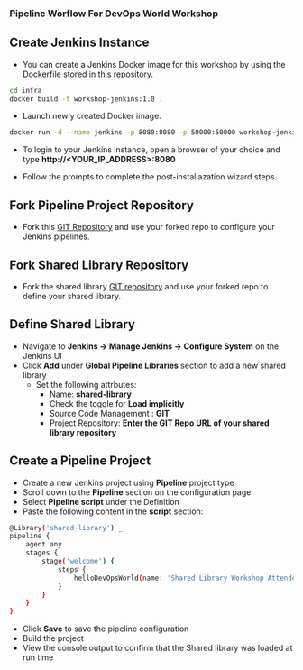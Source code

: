 ### Pipeline Worflow For DevOps World Workshop

## Create Jenkins Instance

* You can create a Jenkins Docker image for this workshop by using the Dockerfile stored in this repository.
```bash
cd infra
docker build -t workshop-jenkins:1.0 .
```
* Launch newly created Docker image.
```bash
docker run -d --name jenkins -p 8080:8080 -p 50000:50000 workshop-jenkins:1.0
```
* To login to your Jenkins instance, open a browser of your choice and type  **http://<YOUR_IP_ADDRESS>:8080**
  
* Follow the prompts to complete the post-installazation wizard steps.

## Fork Pipeline Project Repository
* Fork this [GIT Repository](https://github.com/AplimaTraining/pipeline-project) and use your forked repo
 to configure your Jenkins pipelines.

## Fork Shared Library Repository

* Fork the shared library [GIT repository](https://github.com/AplimaTraining/shared-library) and use your forked repo
  to define your shared library.

## Define Shared Library

*  Navigate to **Jenkins -> Manage Jenkins -> Configure System** on the Jenkins UI
* Click **Add** under **Global Pipeline Libraries** section to add a new shared library
  * Set the following attrbutes: 
    * Name:  **shared-library**
    * Check the toggle for **Load implicitly**
    * Source Code Management : **GIT**
    * Project Repository: **Enter the GIT Repo URL of your shared library repository**

## Create a Pipeline Project
* Create a new Jenkins project using **Pipeline** project type
* Scroll down to the **Pipeline** section on the configuration page
* Select **Pipeline script** under the Definition
* Paste the following content in the **script** section:
```bash
@Library('shared-library') _
pipeline {
    agent any
    stages {
        stage('welcome') {
            steps {
                helloDevOpsWorld(name: 'Shared Library Workshop Attendees')
            }
        }
    }
}
```
* Click **Save** to save the pipeline configuration
* Build the project
* View the console output to confirm that the Shared library was loaded at run time

